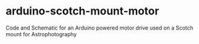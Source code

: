 # arduino-scotch-mount-motor
Code and Schematic for an Arduino powered motor drive used on a Scotch mount for Astrophotography
